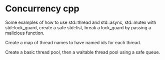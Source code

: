 # Concurrency cpp

Some examples of how to use std::thread and std::async, std::mutex
with std::lock_guard, create a safe std::list, break a lock_guard
by passing a malicious function.

Create a map of thread names to have named ids for each thread.

Create a basic thread pool, then a waitable thread pool using a 
safe queue.


